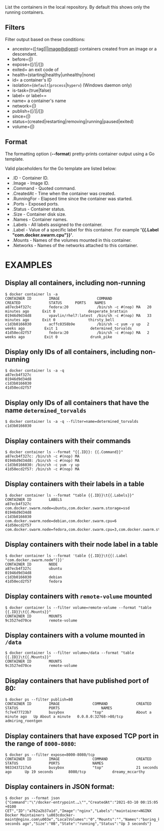 List the containers in the local repository. By default this shows only
the running containers.

## Filters

Filter output based on these conditions:
   - ancestor=(<image-name>[:tag]|<image-id>|<image@digest>)
     containers created from an image or a descendant.
   - before=(<container-name>|<container-id>)
   - expose=(<port>[/<proto>]|<startport-endport>/[<proto>])
   - exited=<int> an exit code of <int>
   - health=(starting|healthy|unhealthy|none)
   - id=<ID> a container's ID
   - isolation=(`default`|`process`|`hyperv`) (Windows daemon only)
   - is-task=(true|false)
   - label=<key> or label=<key>=<value>
   - name=<string> a container's name
   - network=(<network-id>|<network-name>)
   - publish=(<port>[/<proto>]|<startport-endport>/[<proto>])
   - since=(<container-name>|<container-id>)
   - status=(created|restarting|removing|running|paused|exited)
   - volume=(<volume name>|<mount point destination>)

## Format

The formatting option (**--format**) pretty-prints container output
using a Go template.

Valid placeholders for the Go template are listed below:
   - .ID           - Container ID.
   - .Image        - Image ID.
   - .Command      - Quoted command.
   - .CreatedAt    - Time when the container was created.
   - .RunningFor   - Elapsed time since the container was started.
   - .Ports        - Exposed ports.
   - .Status       - Container status.
   - .Size         - Container disk size.
   - .Names        - Container names.
   - .Labels       - All labels assigned to the container.
   - .Label        - Value of a specific label for this container.
                     For example **'{{.Label "com.docker.swarm.cpu"}}'**.
   - .Mounts       - Names of the volumes mounted in this container.
   - .Networks     - Names of the networks attached to this container.

# EXAMPLES

## Display all containers, including non-running

    $ docker container ls -a
    CONTAINER ID        IMAGE                 COMMAND                CREATED             STATUS      PORTS    NAMES
    a87ecb4f327c        fedora:20             /bin/sh -c #(nop) MA   20 minutes ago      Exit 0               desperate_brattain
    01946d9d34d8        vpavlin/rhel7:latest  /bin/sh -c #(nop) MA   33 minutes ago      Exit 0               thirsty_bell
    c1d3b0166030        acffc0358b9e          /bin/sh -c yum -y up   2 weeks ago         Exit 1               determined_torvalds
    41d50ecd2f57        fedora:20             /bin/sh -c #(nop) MA   2 weeks ago         Exit 0               drunk_pike

## Display only IDs of all containers, including non-running

    $ docker container ls -a -q
    a87ecb4f327c
    01946d9d34d8
    c1d3b0166030
    41d50ecd2f57

## Display only IDs of all containers that have the name `determined_torvalds`

    $ docker container ls -a -q --filter=name=determined_torvalds
    c1d3b0166030

## Display containers with their commands

    $ docker container ls --format "{{.ID}}: {{.Command}}"
    a87ecb4f327c: /bin/sh -c #(nop) MA
    01946d9d34d8: /bin/sh -c #(nop) MA
    c1d3b0166030: /bin/sh -c yum -y up
    41d50ecd2f57: /bin/sh -c #(nop) MA

## Display containers with their labels in a table

    $ docker container ls --format "table {{.ID}}\t{{.Labels}}"
    CONTAINER ID        LABELS
    a87ecb4f327c        com.docker.swarm.node=ubuntu,com.docker.swarm.storage=ssd
    01946d9d34d8
    c1d3b0166030        com.docker.swarm.node=debian,com.docker.swarm.cpu=6
    41d50ecd2f57        com.docker.swarm.node=fedora,com.docker.swarm.cpu=3,com.docker.swarm.storage=ssd

## Display containers with their node label in a table

    $ docker container ls --format 'table {{.ID}}\t{{(.Label "com.docker.swarm.node")}}'
    CONTAINER ID        NODE
    a87ecb4f327c        ubuntu
    01946d9d34d8
    c1d3b0166030        debian
    41d50ecd2f57        fedora

## Display containers with `remote-volume` mounted

    $ docker container ls --filter volume=remote-volume --format "table {{.ID}}\t{{.Mounts}}"
    CONTAINER ID        MOUNTS
    9c3527ed70ce        remote-volume

## Display containers with a volume mounted in `/data`

    $ docker container ls --filter volume=/data --format "table {{.ID}}\t{{.Mounts}}"
    CONTAINER ID        MOUNTS
    9c3527ed70ce        remote-volume

## Display containers that have published port of 80:

    $ docker ps --filter publish=80
    CONTAINER ID        IMAGE               COMMAND             CREATED              STATUS              PORTS                   NAMES
    fc7e477723b7        busybox             "top"               About a minute ago   Up About a minute   0.0.0.0:32768->80/tcp   admiring_roentgen

## Display containers that have exposed TCP port in the range of `8000-8080`:

    $ docker ps --filter expose=8000-8080/tcp
    CONTAINER ID        IMAGE               COMMAND             CREATED             STATUS              PORTS               NAMES
    9833437217a5        busybox             "top"               21 seconds ago      Up 19 seconds       8080/tcp            dreamy_mccarthy

## Display containers in JSON format:

    $ docker ps --format json
    {"Command":"\"/docker-entrypoint.…\"","CreatedAt":"2021-03-10 00:15:05 +0100 CET","ID":"a762a2b37a1d","Image":"nginx","Labels":"maintainer=NGINX Docker Maintainers \u003cdocker-maint@nginx.com\u003e","LocalVolumes":"0","Mounts":"","Names":"boring_keldysh","Networks":"bridge","Ports":"80/tcp","RunningFor":"4 seconds ago","Size":"0B","State":"running","Status":"Up 3 seconds"}

